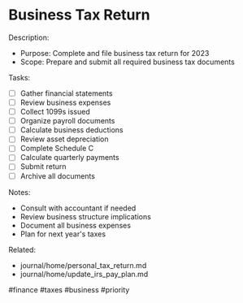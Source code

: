# Business Tax Return

<!-- TODO: Business Tax Return
created::2024-03-03T19:10:00Z
priority::high
due::2024-03-15T00:00:00Z
owner::@dionedge
project::finance
-->

Description:
- Purpose: Complete and file business tax return for 2023
- Scope: Prepare and submit all required business tax documents

Tasks:
- [ ] Gather financial statements
- [ ] Review business expenses
- [ ] Collect 1099s issued
- [ ] Organize payroll documents
- [ ] Calculate business deductions
- [ ] Review asset depreciation
- [ ] Complete Schedule C
- [ ] Calculate quarterly payments
- [ ] Submit return
- [ ] Archive all documents

Notes:
- Consult with accountant if needed
- Review business structure implications
- Document all business expenses
- Plan for next year's taxes

Related:
- journal/home/personal_tax_return.md
- journal/home/update_irs_pay_plan.md

#finance #taxes #business #priority 
<!--
order::-510
TODO::2025-03-03T19:15:08.291Z
-->